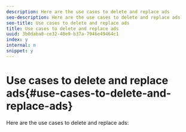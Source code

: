 ```yaml
---
description: Here are the use cases to delete and replace ads 
seo-description: Here are the use cases to delete and replace ads 
seo-title: Use cases to delete and replace ads
title: Use cases to delete and replace ads
uuid: 3b0daba8-ce32-40e9-b37a-7946e49464c1
index: y
internal: n
snippet: y
---
```


# Use cases to delete and replace ads{#use-cases-to-delete-and-replace-ads}

Here are the use cases to delete and replace ads:

